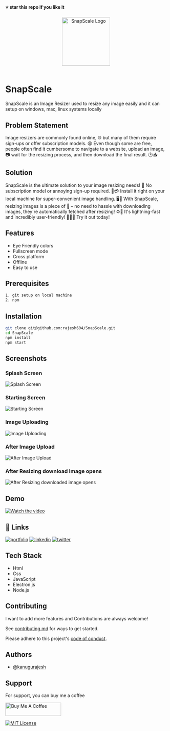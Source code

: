 #### ⭐ star this repo if you like it

<div align="center">
  <img src="https://ik.imagekit.io/hbzknb1hm/resize.png?updatedAt=1697969118065" alt="SnapScale Logo" width="150" height="150">
</div>
<br/>

# SnapScale

SnapScale is an Image Resizer used to resize any image easily and it can setup on windows, mac, linux systems locally

## Problem Statement

Image resizers are commonly found online, 🌐 but many of them require sign-ups or offer subscription models. 😫 Even though some are free, people often find it cumbersome to navigate to a website, upload an image, 📷 wait for the resizing process, and then download the final result. 🕒📥

## Solution

SnapScale is the ultimate solution to your image resizing needs! 🌟 No subscription model or annoying sign-up required. 🚫💳 Install it right on your local machine for super-convenient image handling. 🖥️🎉 With SnapScale, resizing images is a piece of 🍰 – no need to hassle with downloading images, they're automatically fetched after resizing! ⚙️💨 It's lightning-fast and incredibly user-friendly! 🏃‍♂️💨 Try it out today!


## Features

- Eye Friendly colors
- Fullscreen mode
- Cross platform
- Offline
- Easy to use

## Prerequisites

```bash
1. git setup on local machine
2. npm
```

## Installation

```bash
git clone git@github.com:rajesh604/SnapScale.git
cd SnapScale
npm install
npm start
```

## Screenshots

### Splash Screen
![Splash Screen](https://ik.imagekit.io/hbzknb1hm/Screenshot%202023-10-22%20140626.png?updatedAt=1697967029718)

### Starting Screen
![Starting Screen](https://ik.imagekit.io/hbzknb1hm/Screenshot%202023-10-22%20150508.png?updatedAt=1697967364437)

### Image Uploading
![Image Uploading](https://ik.imagekit.io/hbzknb1hm/Screenshot%202023-10-22%20150516.png?updatedAt=1697967364757)

### After Image Upload
![After Image Upload](https://ik.imagekit.io/hbzknb1hm/Screenshot%202023-10-22%20150522.png?updatedAt=1697967364753)

### After Resizing download Image opens
![After Resizing downloaded image opens](https://ik.imagekit.io/hbzknb1hm/Screenshot%202023-10-22%20150536.png?updatedAt=1697967365630)

## Demo

[![Watch the video](https://ik.imagekit.io/hbzknb1hm/Screenshot%202023-10-22%20150508.png?updatedAt=1697967364437)](https://youtu.be/ISmqmLtC4fc?feature=shared)

## 🔗 Links
[![portfolio](https://img.shields.io/badge/my_portfolio-000?style=for-the-badge&logo=ko-fi&logoColor=white)](https://rajeshportfolio.me/)
[![linkedin](https://img.shields.io/badge/linkedin-0A66C2?style=for-the-badge&logo=linkedin&logoColor=white)](https://www.linkedin.com/in/rajesh-kanugu-aba8a3254/)
[![twitter](https://img.shields.io/badge/twitter-1DA1F2?style=for-the-badge&logo=twitter&logoColor=white)](https://twitter.com/exploringengin1)

## Tech Stack

- Html
- Css
- JavaScript
- Electron.js
- Node.js

## Contributing

I want to add more features and Contributions are always welcome!

See [contributing.md](https://github.com/rajesh604/SnapScale/blob/main/contributing.md) for ways to get started.

Please adhere to this project's [code of conduct](https://github.com/rajesh604/SnapScale/blob/main/code_of_conduct.md).

## Authors

- [@kanugurajesh](https://github.com/kanugurajesh)

## Support

For support, you can buy me a coffee

<a href="https://www.buymeacoffee.com/kanugurajen" target="_blank"><img src="https://cdn.buymeacoffee.com/buttons/default-orange.png" alt="Buy Me A Coffee" height="41" width="174"></a>

[![MIT License](https://img.shields.io/badge/License-MIT-green.svg)](https://choosealicense.com/licenses/mit/)
